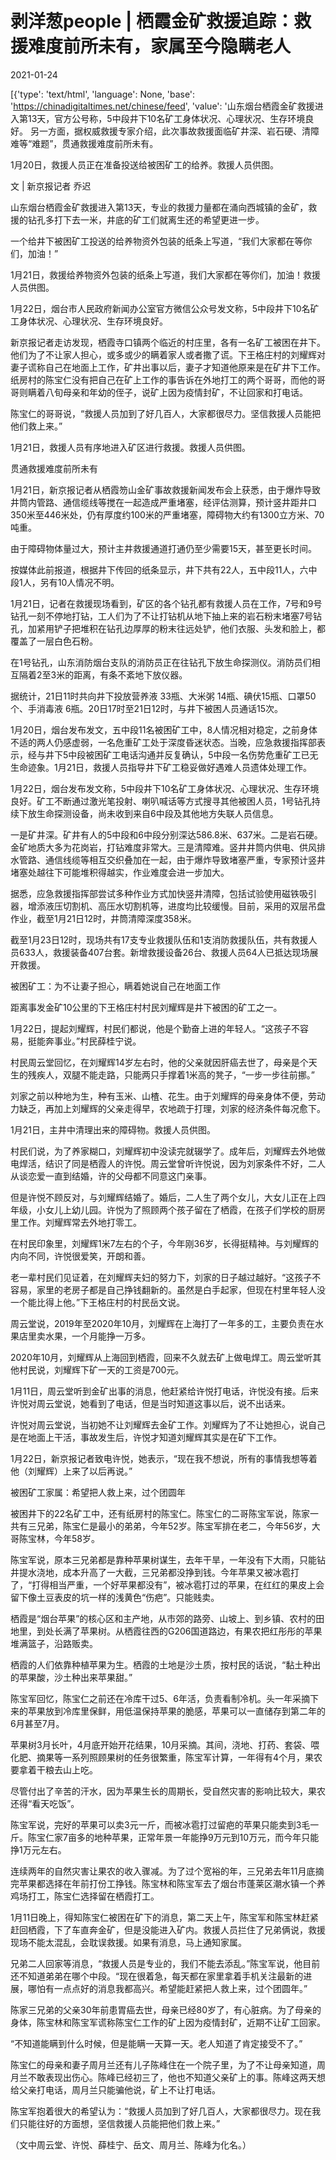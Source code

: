 # 剥洋葱people | 栖霞金矿救援追踪：救援难度前所未有，家属至今隐瞒老人

2021-01-24

[{'type': 'text/html', 'language': None, 'base': 'https://chinadigitaltimes.net/chinese/feed', 'value': '山东烟台栖霞金矿救援进入第13天，官方公号称，5中段井下10名矿工身体状况、心理状况、生存环境良好。 另一方面，据权威救援专家介绍，此次事故救援面临矿井深、岩石硬、清障难等“难题”，贯通救援难度前所未有。

1月20日，救援人员正在准备投送给被困矿工的给养。救援人员供图。

文 | 新京报记者 乔迟 

山东烟台栖霞金矿救援进入第13天，专业的救援力量都在涌向西城镇的金矿，救援的钻孔多打下去一米，井底的矿工们就离生还的希望更进一步。 

一个给井下被困矿工投送的给养物资外包装的纸条上写道，“我们大家都在等你们，加油！”

1月21日，救援给养物资外包装的纸条上写道，我们大家都在等你们，加油！救援人员供图。

1月22日，烟台市人民政府新闻办公室官方微信公众号发文称，5中段井下10名矿工身体状况、心理状况、生存环境良好。 

新京报记者走访发现，栖霞寺口镇两个临近的村庄里，各有一名矿工被困在井下。他们为了不让家人担心，或多或少的瞒着家人或者撒了谎。下王格庄村的刘耀辉对妻子谎称自己在地面上工作，矿井出事以后，妻子才知道他原来是在矿井下工作。纸房村的陈宝仁没有把自己在矿上工作的事告诉在外地打工的两个哥哥，而他的哥哥则瞒着八旬母亲和年幼的侄子，说矿上因为疫情封矿，不让回家和打电话。 

陈宝仁的哥哥说，“救援人员加到了好几百人，大家都很尽力。坚信救援人员能把他们救上来。”

1月21日，救援人员有序地进入矿区进行救援。救援人员供图。

贯通救援难度前所未有

1月21日，新京报记者从栖霞笏山金矿事故救援新闻发布会上获悉，由于爆炸导致井筒内管路、通信缆线等搅在一起造成严重堵塞，经评估测算，预计竖井距井口350米至446米处，仍有厚度约100米的严重堵塞，障碍物大约有1300立方米、70吨重。 

由于障碍物体量过大，预计主井救援通道打通仍至少需要15天，甚至更长时间。 

按媒体此前报道，根据井下传回的纸条显示，井下共有22人，五中段11人，六中段1人，另有10人情况不明。  

1月21日，记者在救援现场看到，矿区的各个钻孔都有救援人员在工作，7号和9号钻孔一刻不停地打钻，工人们为了不让打钻机从地下抽上来的岩石粉末堵塞7号钻孔，加紧用铲子把堆积在钻孔边厚厚的粉末往远处铲，他们衣服、头发和脸上，都覆盖了一层白色石粉。 

在1号钻孔，山东消防烟台支队的消防员正在往钻孔下放生命探测仪。消防员们相互隔着2至3米的距离，有条不紊地下放仪器。 

据统计，21日11时共向井下投放营养液 33瓶、大米粥 14瓶、碘伏15瓶、口罩50个、手消毒液 6瓶。20日17时至21日12时，与井下被困人员通话15次。 

1月20日，烟台发布发文，五中段11名被困矿工中，8人情况相对稳定，之前身体不适的两人仍感虚弱，一名危重矿工处于深度昏迷状态。当晚，应急救援指挥部表示，经与井下5中段被困矿工电话沟通并反复确认，5中段一名伤势危重矿工已无生命迹象。1月21日，救援人员指导井下矿工稳妥做好遇难人员遗体处理工作。 

1月22日，烟台发布发文称，5中段井下10名矿工身体状况、心理状况、生存环境良好。矿工不断通过激光笔投射、喇叭喊话等方式搜寻其他被困人员，1号钻孔持续下放生命探测设备，尚未收到来自6中段及其他地方失联人员信息。 

一是矿井深。矿井有人的5中段和6中段分别深达586.8米、637米。二是岩石硬。金矿地质大多为花岗岩，打钻难度非常大。三是清障难。竖井井筒内供电、供风排水管路、通信线缆等相互交织叠加在一起，由于爆炸导致堵塞严重，专家预计竖井堵塞处越往下可能堆积得越实，作业难度会进一步加大。 

据悉，应急救援指挥部尝试多种作业方式加快竖井清障，包括试验使用磁铁吸引器，增添液压切割机、高压水切割机等，进度均比较缓慢。目前，采用的双层吊盘作业，截至1月21日12时，井筒清障深度358米。 

截至1月23日12时，现场共有17支专业救援队伍和1支消防救援队伍，共有救援人员633人，救援装备407台套。新增救援设备26台、救援人员64人已抵达现场展开救援。

被困矿工：为不让妻子担心，瞒着她说自己在地面工作

距离事发金矿10公里的下王格庄村村民刘耀辉是井下被困的矿工之一。 

1月22日，提起刘耀辉，村民们都说，他是个勤奋上进的年轻人。“这孩子不容易，挺能奔事业。”村民薛桂宁说。

村民周云堂回忆，在刘耀辉14岁左右时，他的父亲就因肝癌去世了，母亲是个天生的残疾人，双腿不能走路，只能两只手撑着1米高的凳子，“一步一步往前挪。” 

刘家之前以种地为生，种有玉米、山楂、花生。由于刘耀辉的母亲身体不便，劳动力缺乏，再加上刘耀辉的父亲走得早，农地疏于打理，刘家的经济条件每况愈下。 

1月21日，主井中清理出来的障碍物。救援人员供图。

村民们说，为了养家糊口，刘耀辉初中没读完就辍学了。成年后，刘耀辉去外地做电焊活，结识了同是栖霞人的许悦。周云堂曾听许悦说，因为刘家条件不好，二人从谈恋爱一直到结婚，许的父母都不同意这门亲事。 

但是许悦不顾反对，与刘耀辉结婚了。婚后，二人生了两个女儿，大女儿正在上四年级，小女儿上幼儿园。许悦为了照顾两个孩子留在了栖霞，在孩子们学校的厨房里工作。刘耀辉常去外地打零工。 

在村民印象里，刘耀辉1米7左右的个子，今年刚36岁，长得挺精神。与刘耀辉的内向不同，许悦很爱笑，开朗和善。 

老一辈村民们见证着，在刘耀辉夫妇的努力下，刘家的日子越过越好。“这孩子不容易，家里的老房子都是自己挣钱翻新的。虽然是白手起家，但现在村里年轻人没一个能比得上他。”下王格庄村的村民岳文说。 

周云堂说，2019年至2020年10月，刘耀辉在上海打了一年多的工，主要负责在水果店里卖水果，一个月能挣一万多。 

2020年10月，刘耀辉从上海回到栖霞，回来不久就去矿上做电焊工。周云堂听其他村民说，刘耀辉下矿一天的工资是700元。 

1月11日，周云堂听到金矿出事的消息，他赶紧给许悦打电话，许悦没有接。后来许悦对周云堂说，她看到了电话，但是当时知道这事以后，说不出话来。 

许悦对周云堂说，当初她不让刘耀辉去金矿工作。刘耀辉为了不让她担心，说自己是在地面上干活，事故发生后，许悦才知道刘耀辉其实是在矿下工作。 

1月22日，新京报记者致电许悦，她表示，“现在我不想说，所有的事情我想等着他（刘耀辉）上来了以后再说。” 

被困矿工家属：希望把人救上来，过个团圆年

被困井下的22名矿工中，还有纸房村的陈宝仁。陈宝仁的二哥陈宝军说，陈家一共有三兄弟，陈宝仁是最小的弟弟，今年52岁。陈宝军排在老二，今年56岁，大哥陈宝林，今年58岁。

陈宝军说，原本三兄弟都是靠种苹果树谋生，去年干旱，一年没有下大雨，只能钻井提水浇地，成本升高了一大截，三兄弟都没挣到钱。今年苹果又被冰雹打了，“打得相当严重，一个好苹果都没有”，被冰雹打过的苹果，在红红的果皮上会留下像土豆表皮的坑一样的浅黄色“伤疤”。只能贱卖。 

栖霞是“烟台苹果”的核心区和主产地，从市郊的路旁、山坡上、到乡镇、农村的田地里，到处长满了苹果树。从栖霞往西的G206国道路边，有果农把红彤彤的苹果堆满篮子，沿路贩卖。 

栖霞的人们依靠种植苹果为生。栖霞的土地是沙土质，按村民的话说，“黏土种出的苹果酸，沙土种出来苹果甜。” 

陈宝军回忆，陈宝仁之前还在冷库干过5、6年活，负责看制冷机。头一年采摘下来的苹果放到冷库里保鲜，用低温保持苹果的脆感，苹果可以一直储存到第二年的6月甚至7月。 

苹果树3月长叶，4月底开始开花结果，10月采摘。其间，浇地、打药、套袋、喂化肥、摘果等一系列照顾果树的任务很繁重，陈宝军计算，一年得有4个月，果农要拿着干粮去山上吃。 

尽管付出了辛苦的汗水，因为苹果生长的周期长，受自然灾害的影响比较大，果农还得“看天吃饭”。 

陈宝军说，完好的苹果可以卖3元一斤，而被冰雹打过留疤的苹果只能卖到3毛一斤。陈宝仁家7亩多的地种苹果，正常年景一年能挣9万元到10万元，而今年只能挣1万元左右。 

连续两年的自然灾害让果农的收入骤减。为了过个宽裕的年，三兄弟去年11月底摘完苹果都选择在年前打份工挣钱。陈宝林和陈宝军去了烟台市蓬莱区潮水镇一个养鸡场打工，陈宝仁选择留在栖霞打工。 

1月11日晚上，得知陈宝仁被困在矿下的消息，第二天上午，陈宝军和陈宝林赶紧赶回栖霞，下了车直奔金矿，但是没能进入矿内。救援人员拦住了兄弟俩说，救援现场不能太混乱，会耽误救援。如果有消息，马上通知家属。 

兄弟二人回家等消息，“救援人员是专业的，我们不能去添乱。”陈宝军说，他目前还不知道弟弟在哪个中段。“现在很着急，每天都在家里拿着手机关注最新的进展，哪怕有一点点好的消息我都高兴。希望能赶紧把人救上来，过个团圆年。” 

陈家三兄弟的父亲30年前患胃癌去世，母亲已经80岁了，有心脏病。为了母亲的身体，陈宝林和陈宝军谎称陈宝仁工作的矿上因为疫情封矿，近期不让矿工回家。 

“不知道能瞒到什么时候，但是能瞒一天算一天。老人知道了肯定接受不了。” 

陈宝仁的母亲和妻子周月兰还有儿子陈峰住在一个院子里，为了不让母亲知道，周月兰不敢表现出伤心。陈峰已经初三了，他也不知道父亲矿上的事。陈峰这两天想给父亲打电话，周月兰只能骗他说，矿上不让打电话。

陈宝军抱着很大的希望认为：“救援人员加到了好几百人，大家都很尽力。现在我们只能往好的方面想，坚信救援人员能把他们救上来。” 

（文中周云堂、许悦、薛桂宁、岳文、周月兰、陈峰为化名。）

